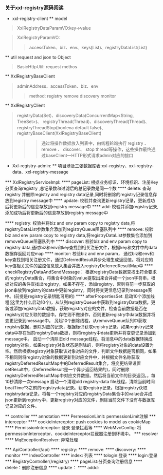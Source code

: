 ### 关于xxl-registry源码阅读

* xxl-registry-client
** model
> XxlRegistryDataParamVO:key->value

> XxlRegistryParamVO:
>> accessToken、biz、env、keys(List<String>)、registryDataList(List<XxlRegistryDataParamVO>)

** util request and json to Object
> BasicHttpUtil: request methos

** XxlRegistryBaseClient
> adminAddress、accessToken、biz、env
>> method: registry remove discovery monitor

** XxlRegistryClient 
> registryData(Set<XxlRegistryDataParamVO>)、discoveryData(ConcurrentMap<String, TreeSet<String>>)、 registryThread(Thread)、discoveryThread(Thread)、registryThreadStop(boolena default false)、registryBaseClient(XxlRegistryBaseClient)
>>> 通过将操作数据放入列表中，由线程轮询执行 registry 、 remove 、 discover、 stop thread等操作，这些操作最终通过baseClient一HTTP形式请求admin对应的接口


* Xxl-registry-admin:
** 项目涉及三张数据库表:xxl-registry、xxl-registry-data、xxl-registry-message

*** XxlRegistryServiceImpl:
**** pageList: 根据业务标识、环境标识、注册Key分页查询registry ,总记录数和过滤后的总记录数是同一个数
**** delete: 查询registry 并删除registry and registry data记录,同时将删除的registry记录信息存放到registry message中
**** update: 校验并查询更新registry记录，更新成功后将更新后的信息存放到registry message中
**** add: 校验并添加registry记录,添加成功后将更新后的信息存放到registry message中

**** registry: 校验并将biz and env param copy to registry data,将registryDataList参数集合添加到registryQueue阻塞队列中
**** remove: 校验biz and env param copy to registry data,将registryDataList参数集合添加到removeQueue阻塞队列中
**** discover: 校验biz and env param copy to registry data,通过biz和env和key查找到相关注册文件，根据key和文件中的data数据存返回对应map
**** monitor: 校验biz and env param， 通过biz和env和key查找到相关注册文件，通过DeferredResult异步处理生成返回值。将对应的key值相关文件的监控信息放入集合并放入registryDeferredResultMap中
**** checkRegistryDataAndSendMessage： 根据registryData数据查找出符合要求的registryData集合，将集合中对象的value提取出来合并成一个json字符串，根据对应的条件查找出registry，如果不存在，添加registry，否则将前一步获取的json串放到registry的data中更新registry，同时将变更信息记录到message表中。(前提是registry记录钥匙可用的)
**** afterPropertiesSet: 启动10个添加线程(这里为什么启动10个)，从队列registryQueue中获取到registryData数据，更新或添加registryData数据，获取registry对应的文件，检查当前数据是否在registry对应关联的数据中。存在则不做操作，否则更新registry中data数据并将变更记录到message中。
 另起10个删除线程，从removeQueue队列中获取registry数据，删除对应的记录，根据标识获取registry记录，如果registry记录data中存在当前registryData数据，则将registry中data更新并将变更记录添加到message中。
 启动一个清除旧old message线程。将消息中的data数据转换成registry对象，如果registry对象状态是删除的，则将registry对象的data设置为空。然后根据registry对象获取该对象对应的文件，判断文件数据是否相同，如果不相同则将registry对象的数据更新到对应文件中，并根据文件名称获取registryDeferredResultMap中的DeferredResult集合，将变更结果设置setResult中，(DeferredResult是一个异步返回结果的)，同时删除registryDeferredResultMap中对应文件数据。然后将当前文件的目录返回。，每10秒清除一次message
 启动一个清理old registry-data file线程，清除当前时间beatTime*3之前的registrydata记录。获取registry记录，根据registry获取registrydata记录，将每一个registry对应的registryData集合中的value合并成json更新到registry中，更新registry对应的文件，删除当前文件下没有与数据库记录对应的文件。

** controller
*** annotation
**** PermessionLimit: permessionLimit注解
*** interceptor
**** cookieInterceptor: push cookies to model as cookieMap
**** PermissionInterceptor:  登录 登录拦截等
**** WebMvcConfig: 将permessionInterceptor、cookieInterceptor拦截器注册到环境中。
*** resolver
**** MqExceptionResolver: 异常处理

*** ApiController(/api)
**** registry: 
**** remove: 
**** discovery:
**** monitor
*** IndexController
**** index: 列表
**** tologin:登录
**** login:登录
*** RegistryController(/registry)
**** pageList:分页查询注册信息
**** delete：删除注册信息
**** update：
**** addd: 